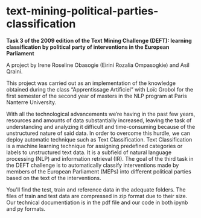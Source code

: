 # text-mining-political-parties-classification

**Task 3 of the 2009 edition of the Text Mining Challenge (DEFT): learning
classification by political party of interventions in the European Parliament**

A project by Irene Roseline Obasogie (Eirini Rozalia Ompasogkie) and Asil Qraini.

This project was carried out as an implementation of the knowledge obtained during the class “Apprentissage Artificiel” with Loïc Grobol for the first semester of the second year of masters in the NLP program at Paris Nanterre University. 

With all the technological advancements we’re having in the past few years, resources and amounts of data substantially increased, leaving the task of understanding and analyzing it difficult and time-consuming because of the unstructured nature of said data. In order to overcome this hurdle, we can deploy automatic technique such as Text Classification. Text Classification is a machine learning technique for assigning predefined categories or labels to unstructured text data. It is a subfield of natural language processing (NLP) and information retrieval (IR). The goal of the third task in the DEFT challenge is to automatically classify interventions made by members of the European Parliament (MEPs) into different political parties based on the text of the interventions.

You'll find the test, train and reference data in the adequate folders. The files of train and test data are compressed in zip format due to their size. 
Our technical documentiation is in the pdf file and our code in both ipynb and py formats.
